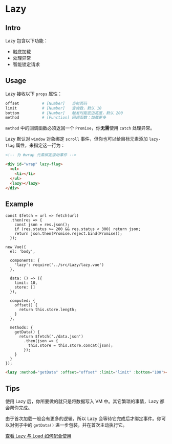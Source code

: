 # Lazy

## Intro

Lazy 包含以下功能：

- 触底加载
- 处理异常
- 智能锁定请求

## Usage

Lazy 接收以下 `props` 属性：

```bash
offset          # [Number]   当前页码
limit           # [Number]   查询数，默认 10
bottom          # [Number]   触发时距底边高度，默认 200
method          # [Function] 回调函数：加载更多
```

`method` 中的回调函数必须返回一个 `Promise`，你**无需**使用 `catch` 处理异常。

Lazy 默认对 `window` 对象绑定 `scroll` 事件，但你也可以给目标元素添加 `lazy-flag` 属性，来指定这一行为：

```HTML
<!-- 为 #wrap 元素绑定滚动事件 -->

<div id="wrap" lazy-flag>
  <ul>
    <li></li>
  </ul>
  <lazy></lazy>
</div>
```

## Example

```JS
const $fetch = url => fetch(url)
  .then(res => {
    const json = res.json();
    if (res.status >= 200 && res.status < 300) return json;
    return json.then(Promise.reject.bind(Promise));
  });

new Vue({
  el: 'body',

  components: {
    'lazy': require('../src/Lazy/lazy.vue')
  },

  data: () => ({
    limit: 10,
    store: []
  }),

  computed: {
    offset() {
      return this.store.length;
    }
  },

  methods: {
    getData() {
      return $fetch('./data.json')
        .then(json => {
          this.store = this.store.concat(json);
        });
    }
  }
});
```

```HTML
<lazy :method="getData" :offset="offset" :limit="limit" :bottom="100"></lazy>
```

## Tips

使用 Lazy 后，你所要做的就只是将数据写入 VM 中。其它繁琐的事情，Lazy 都会帮你完成。  

由于首次加载一般会有更多的逻辑，所以 Lazy 会等待它完成后才绑定事件。你可以对例子中的 `getData()` 进一步包装，并在首次主动执行它。

[查看 Lazy 与 Load 如何配合使用](https://github.com/banricho/Element/issues/2)
